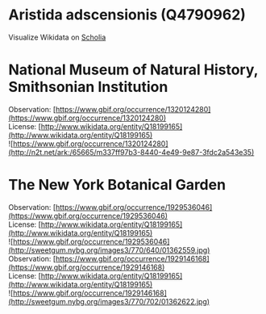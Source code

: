 
Aristida adscensionis (Q4790962)
================================
  
Visualize Wikidata on [Scholia](https://scholia.toolforge.org/taxon/Q4790962)
# National Museum of Natural History, Smithsonian Institution
  
Observation: [https://www.gbif.org/occurrence/1320124280](https://www.gbif.org/occurrence/1320124280)  
License: [http://www.wikidata.org/entity/Q18199165](http://www.wikidata.org/entity/Q18199165)  
![https://www.gbif.org/occurrence/1320124280](http://n2t.net/ark:/65665/m337ff97b3-8440-4e49-9e87-3fdc2a543e35)
# The New York Botanical Garden
  
Observation: [https://www.gbif.org/occurrence/1929536046](https://www.gbif.org/occurrence/1929536046)  
License: [http://www.wikidata.org/entity/Q18199165](http://www.wikidata.org/entity/Q18199165)  
![https://www.gbif.org/occurrence/1929536046](http://sweetgum.nybg.org/images3/770/640/01362559.jpg)  
Observation: [https://www.gbif.org/occurrence/1929146168](https://www.gbif.org/occurrence/1929146168)  
License: [http://www.wikidata.org/entity/Q18199165](http://www.wikidata.org/entity/Q18199165)  
![https://www.gbif.org/occurrence/1929146168](http://sweetgum.nybg.org/images3/770/702/01362622.jpg)